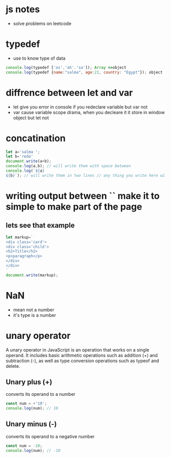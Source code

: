 # js notes
- solve problems on leetcode
# typedef
- use to know type of data
```js
console.log(typedef ['os','ah'.'sa']); Array =>object
console.log(typedef {name:"salma", age:21, country: "Egypt"}); object
```
# diffrence between let and var 
- let give you error in console if you redeclare variable but var not
- var cause variable scope drama, when you decleare it it store in window object but let not
# concatination
```js
let a='salma ';
let b='reda'
document.write(a+b);
console.log(a,b); // will write them with space between  
console.log(`${a} 
${b}`); // will write them in two lines // any thing you write here will output as you you write
```
# writing output between `` make it to simple to make part of the page 
  ## lets see that example

```js
let markup=`
<div class='card'>
<div class='child'>
<h2>Title</h2>
<p>paragraph</p>
</div>
</div>
`
document.write(markup);
```
# NaN
- mean not a number
- it's type is a number
# unary operator
A unary operator in JavaScript is an operation that works on a single operand. It includes basic arithmetic operations such as addition (+) and subtraction (-), as well as type conversion operations such as typeof and delete.
## Unary plus (+)
converts its operand to a number
```js
const num = +'10';
console.log(num); // 10
```
## Unary minus (-)
converts its operand to a negative number
```js
const num = -10;
console.log(num); // -10
```